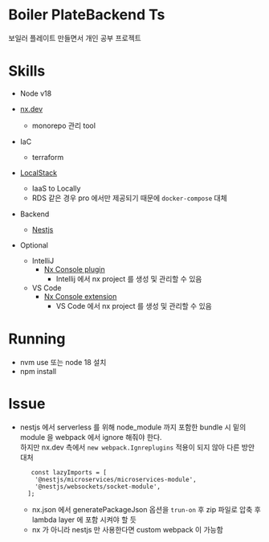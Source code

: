 # Boiler PlateBackend Ts

보일러 플레이트 만들면서 개인 공부 프로젝트

# Skills

- Node v18
- [nx.dev](https://nx.dev/)
  - monorepo 관리 tool

- IaC
  - terraform
  
- [LocalStack](https://localstack.cloud/)
  - IaaS to Locally 
  - RDS 같은 경우 pro 에서만 제공되기 때문에 `docker-compose` 대체

- Backend
  - [Nestjs](https://nestjs.com/)

- Optional
  - IntelliJ 
    - [Nx Console plugin](https://plugins.jetbrains.com/plugin/21060-nx-console)
      - Intellij 에서 nx project 를 생성 및 관리할 수 있음
  - VS Code
    - [Nx Console extension](https://marketplace.visualstudio.com/items?itemName=nrwl.angular-console)
      - VS Code 에서 nx project 를 생성 및 관리할 수 있음

# Running
- nvm use 또는 node 18 설치
- npm install


# Issue
- nestjs 에서 serverless 를 위해 node_module 까지 포함한 bundle 시 밑의 module 을 webpack 에서 ignore 해줘야 한다. <br />
  하지만 nx.dev 측에서 `new webpack.Ignreplugins` 적용이 되지 않아 다른 방안 대처 
  ```
     const lazyImports = [
      '@nestjs/microservices/microservices-module',
      '@nestjs/websockets/socket-module',
    ];
  ```
  - nx.json 에서 generatePackageJson 옵션을 `trun-on` 후 zip 파일로 압축 후 lambda layer 에 포함 시켜야 할 듯
  - nx 가 아니라 nestjs 만 사용한다면 custom webpack 이 가능함
  
